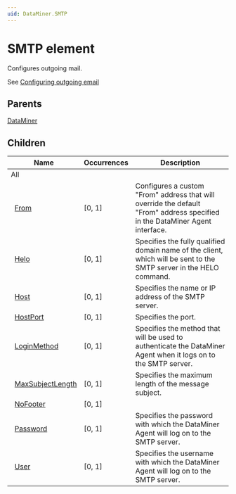 ```yaml
---
uid: DataMiner.SMTP
---
```


# SMTP element

Configures outgoing mail.

See [Configuring outgoing email](xref:Configuring_outgoing_email)

## Parents

[DataMiner](xref:DataMiner)

## Children

| Name | Occurrences | Description |
| --- | --- | --- |
| All |  |  |
| &#160;&#160;[From](xref:DataMiner.SMTP.From) | [0, 1] | Configures a custom "From" address that will override the default "From" address specified in the DataMiner Agent interface. |
| &#160;&#160;[Helo](xref:DataMiner.SMTP.Helo) | [0, 1] | Specifies the fully qualified domain name of the client, which will be sent to the SMTP server in the HELO command. |
| &#160;&#160;[Host](xref:DataMiner.SMTP.Host) | [0, 1] | Specifies the name or IP address of the SMTP server. |
| &#160;&#160;[HostPort](xref:DataMiner.SMTP.HostPort) | [0, 1] | Specifies the port. |
| &#160;&#160;[LoginMethod](xref:DataMiner.SMTP.LoginMethod) | [0, 1] | Specifies the method that will be used to authenticate the DataMiner Agent when it logs on to the SMTP server. |
| &#160;&#160;[MaxSubjectLength](xref:DataMiner.SMTP.MaxSubjectLength) | [0, 1] | Specifies the maximum length of the message subject. |
| &#160;&#160;[NoFooter](xref:DataMiner.SMTP.NoFooter) | [0, 1] |  |
| &#160;&#160;[Password](xref:DataMiner.SMTP.Password) | [0, 1] | Specifies the password with which the DataMiner Agent will log on to the SMTP server. |
| &#160;&#160;[User](xref:DataMiner.SMTP.User) | [0, 1] | Specifies the username with which the DataMiner Agent will log on to the SMTP server. |
